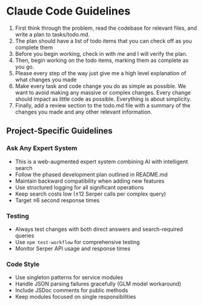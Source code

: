 # Claude Code Guidelines

1. First think through the problem, read the codebase for relevant files, and write a plan to tasks/todo.md.
2. The plan should have a list of todo items that you can check off as you complete them
3. Before you begin working, check in with me and I will verify the plan.
4. Then, begin working on the todo items, marking them as complete as you go.
5. Please every step of the way just give me a high level explanation of what changes you made
6. Make every task and code change you do as simple as possible. We want to avoid making any massive or complex changes. Every change should impact as little code as possible. Everything is about simplicity.
7. Finally, add a review section to the todo.md file with a summary of the changes you made and any other relevant information.

## Project-Specific Guidelines

### Ask Any Expert System
- This is a web-augmented expert system combining AI with intelligent search
- Follow the phased development plan outlined in README.md
- Maintain backward compatibility when adding new features
- Use structured logging for all significant operations
- Keep search costs low (≤12 Serper calls per complex query)
- Target ≤6 second response times

### Testing
- Always test changes with both direct answers and search-required queries
- Use `npm test-workflow` for comprehensive testing
- Monitor Serper API usage and response times

### Code Style
- Use singleton patterns for service modules
- Handle JSON parsing failures gracefully (GLM model workaround)
- Include JSDoc comments for public methods
- Keep modules focused on single responsibilities
